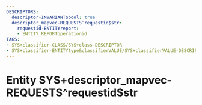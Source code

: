 ```yaml
---
DESCRIPTORS:
  descriptor-INVARIANT$bool: true
  descriptor_mapvec-REQUESTS^requestid$str:
    requestid-ENTITYreport:
    - ENTITY_REPORToperationid
TAGS:
- SYS+classifier-CLASS/SYS+class-DESCRIPTOR
- SYS+classifier-ENTITYtype&classifierVALUE/SYS+classifierVALUE-DESCRIPTOR
---
```

# Entity SYS+descriptor_mapvec-REQUESTS^requestid$str

